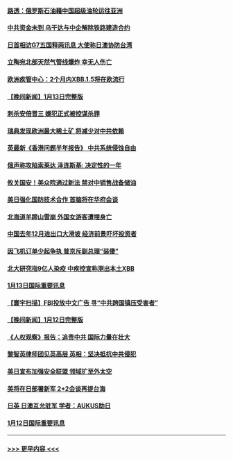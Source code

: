 #### [路透：俄罗斯石油藉中国超级油轮运往亚洲](../pages/prog202/a103624774.md?t=01141543) 
#### [中共资金未到 乌干达与中企解除铁路建造合约](../pages/prog202/a103624770.md?t=01141543) 
#### [日首相访G7五国释两讯息 大使称日澳协防台湾](../pages/prog202/a103624695.md?t=01141543) 
#### [立陶宛北部天然气管线爆炸 幸无人伤亡](../pages/prog202/a103624680.md?t=01141543) 
#### [欧洲疾管中心：2个月内XBB.1.5将在欧流行](../pages/prog202/a103624665.md?t=01141543) 
#### [【晚间新闻】1月13日完整版](../pages/prog202/a103624653.md?t=01141543) 
#### [刺杀安倍晋三 嫌犯正式被控谋杀罪](../pages/prog202/a103624554.md?t=01141543) 
#### [瑞典发现欧洲最大稀土矿 将减少对中共依赖](../pages/prog202/a103624557.md?t=01141543) 
#### [英最新《香港问题半年报告》 中共系统侵蚀自由](../pages/prog202/a103624555.md?t=01141543) 
#### [俄声称攻陷索莱达 泽连斯基: 决定性的一年](../pages/prog202/a103624552.md?t=01141543) 
#### [攸关国安！美众院通过新法 禁对中销售战备储油](../pages/prog202/a103624379.md?t=01141543) 
#### [美日强化国防技术合作 首脑将在华府会谈](../pages/prog202/a103624380.md?t=01141543) 
#### [北海道羊蹄山雪崩 外国女游客遭埋身亡](../pages/prog202/a103624199.md?t=01141543) 
#### [中国去年12月进出口大滑坡 经济前景吓坏投资者](../pages/prog202/a103624145.md?t=01141543) 
#### [因飞机订单少起争执 普京斥副总理“装傻”](../pages/prog202/a103624130.md?t=01141543) 
#### [北大研究指9亿人染疫 中疾控宣称测出本土XBB](../pages/prog202/a103624126.md?t=01141543) 
#### [1月13日国际重要讯息](../pages/prog202/a103624131.md?t=01141543) 
#### [【寰宇扫描】FBI投放中文广告 寻“中共跨国镇压受害者”](../pages/prog202/a103623915.md?t=01141543) 
#### [【晚间新闻】1月12日完整版](../pages/prog202/a103623902.md?t=01141543) 
#### [《人权观察》报告：追责中共 国际力量在壮大](../pages/prog202/a103623632.md?t=01141543) 
#### [黎智英律师团见英高层 英相：坚决抵抗中共侵犯](../pages/prog202/a103623630.md?t=01141543) 
#### [美日宣布加强安全联盟 领域扩至外太空](../pages/prog202/a103623615.md?t=01141543) 
#### [美将在日部署新军 2+2会谈再提台海](../pages/prog202/a103623387.md?t=01141543) 
#### [日英 日澳互允驻军 学者：AUKUS助日](../pages/prog202/a103623384.md?t=01141543) 
#### [1月12日国际重要讯息](../pages/prog202/a103623383.md?t=01141543) 

----
#### [ >>> 更早内容 <<< ](../indexes/prog202-earlier.md)

